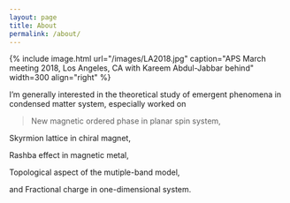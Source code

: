 ```yaml
---
layout: page
title: About
permalink: /about/
---
```


{% include image.html url="/images/LA2018.jpg" caption="APS March meeting 2018, Los Angeles, CA with Kareem Abdul-Jabbar behind" width=300 align="right" %}

	

I’m generally interested in the theoretical study of emergent phenomena in condensed matter system, especially worked on

          

> New magnetic ordered phase in planar spin system,
> 
Skyrmion lattice in chiral magnet,
>
Rashba effect in magnetic metal,
>
Topological aspect of the mutiple-band model,
>
and Fractional charge in one-dimensional system.

